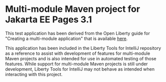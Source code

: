 # Multi-module Maven project for Jakarta EE Pages 3.1

This test application has been derived from the Open Liberty guide for "Creating a multi-module application" that is available [here](https://openliberty.io/guides/maven-multimodules.html).

This application has been included in the Liberty Tools for IntelliJ repository as a reference to assist with development of features for multi-module Maven projects and is also intended for use in automated testing of those features. While support for multi-module Maven projects is still under development, Liberty Tools for IntelliJ may not behave as intended when interacting with this project.